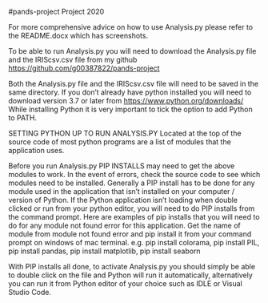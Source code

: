 #pands-project
Project 2020

For more comprehensive advice on how to use Analysis.py please refer to the README.docx which has screenshots.

To be able to run Analysis.py you will need to download the Analysis.py file and the IRIScsv.csv file from my github https://github.com/g00387822/pands-project

Both the Analysis.py file and the IRIScsv.csv file will need to be saved in the same directory.
If you don’t already have python installed you will need to download version 3.7 or later from https://www.python.org/downloads/
While installing Python it is very important to tick the option to add Python to PATH. 


SETTING PYTHON UP TO RUN ANALYSIS.PY
Located at the top of the source code of most python programs are a list of modules that the application uses.

Before you run Analysis.py PIP INSTALLS may need to get the above modules to work. In the event of errors, check the source code to see which modules need to be installed.
Generally a PIP install has to be done for any module used in the application that isn’t installed on your computer / version of Python. If the Python application isn’t loading when double clicked or run from your python editor, you will need to do PIP installs from the command prompt.
Here are examples of pip installs that you will need to do for any module not found error for this application. Get the name of module from module not found error and pip install it from your command prompt on windows of mac terminal.
e.g. pip install colorama, pip install PIL, pip install pandas, pip install matplotlib, pip install seaborn

With PIP installs all done, to activate Analysis.py you should simply be able to double click on the file and Python will run it automatically, alternatively you can run it from Python editor of your choice such as IDLE or Visual Studio Code.
